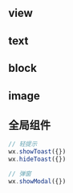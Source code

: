 ## view
## text
## block
## image

## 全局组件
```javascript
// 轻提示
wx.showToast({})
wx.hideToast({})

// 弹窗
wx.showModal({})
```
